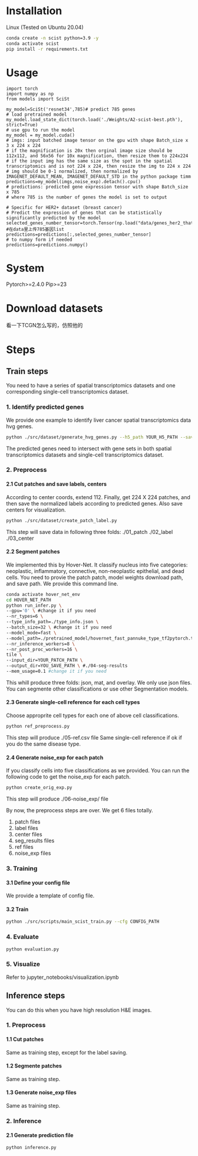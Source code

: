 # Installation
Linux (Tested on Ubuntu 20.04)
```bash
conda create -n scist python=3.9 -y
conda activate scist
pip install -r requirements.txt
```

# Usage
```
import torch
import numpy as np
from models import SciSt

my_model=SciSt('resnet34',785)# predict 785 genes
# load pretrained model
my_model.load_state_dict(torch.load('./Weights/A2-scist-best.pth'), strict=True)
# use gpu to run the model
my_model = my_model.cuda()
# imgs: input batched image tensor on the gpu with shape Batch_size x 3 x 224 x 224
# if the magnification is 20x then orginal image size should be 112x112, and 56x56 for 10x magnification, then resize them to 224x224
# if the input img has the same size as the spot in the spatial transcriptomics and is not 224 x 224, then resize the img to 224 x 224
# img should be 0-1 normalized, then normalized by IMAGENET_DEFAULT_MEAN, IMAGENET_DEFAULT_STD in the python package timm
predictions=my_model(imgs,noise_exp).detach().cpu()
# predictions: predicted gene expression tensor with shape Batch_size x 785
# where 785 is the number of genes the model is set to output

# Specific for HER2+ dataset (breast cancer)
# Predict the expression of genes that can be statistically significantly predicted by the model
selected_genes_number_tensor=torch.Tensor(np.load("data/genes_her2_that_we_think_can_be_predicted.npy")).bool() #在data里上传785基因list
predictions=predictions[:,selected_genes_number_tensor]
# to numpy form if needed
predictions=predictions.numpy()
```

# System
Pytorch>=2.4.0
Pip>=23

# Download datasets
看一下TCGN怎么写的，仿照他的

# Steps

## Train steps
You need to have a series of spatial transcriptomics datasets and one corresponding single-cell transcriptomics dataset.
### 1. Identify predicted genes
We provide one example to identify liver cancer spatial transcriptomics data hvg genes. 
```bash
python ./src/dataset/generate_hvg_genes.py --h5_path YOUR_H5_PATH --save_path YOUR_SAVE_PATH
```
The predicted genes need to intersect with gene sets in both spatial transcriptomics datasets and single-cell transcriptomics dataset.


### 2. Preprocess
#### 2.1 Cut patches and save labels, centers
According to center coords, extend 112. Finally, get 224 X 224 patches, and then save the normalized labels according to predicted genes. Also save centers for visualization.
```bash
python ./src/dataset/create_patch_label.py
```
This step will save data in following three folds:
./01_patch
./02_label
./03_center
#### 2.2 Segment patches
We implemented this by Hover-Net. It classify nucleus into five categories: neoplastic, inflammatory, connective, non-neoplastic epithelial, and dead cells. You need to provie the patch patch, model weights download path, and save path. We provide this command line.

```bash
conda activate hover_net_env
cd HOVER_NET_PATH
python run_infer.py \
--gpu='0' \ #change it if you need
--nr_types=6 \
--type_info_path=./type_info.json \
--batch_size=32 \ #change it if you need
--model_mode=fast \
--model_path=./pretrained_model/hovernet_fast_pannuke_type_tf2pytorch.tar \ #change to your model weights path
--nr_inference_workers=8 \
--nr_post_proc_workers=16 \
tile \
--input_dir=YOUR_PATCH_PATH \
--output_dir=YOU_SAVE_PATH \ #./04-seg-results
--mem_usage=0.1 #change it if you need
```
This whill produce three folds: json, mat, and overlay. We only use json files.    
You can segmente other classifications or use other Segmentation models.

#### 2.3 Generate single-cell reference for each cell types
Choose approprite cell types for each one of above cell classifications.  
```bash
python ref_preprocess.py
```
This step will produce ./05-ref.csv file
Same single-cell reference if ok if you do the same disease type.


#### 2.4 Generate noise_exp for each patch
If you classify cells into five classifications as we provided. You can run the following code to get the noise_exp for each patch.
```bash
python create_orig_exp.py 
```
This step will produce ./06-noise_exp/ file


By now, the preprocess steps are over. We get 6 files totally.
1. patch files
2. label files
3. center files
4. seg_results files
5. ref files
6. noise_exp files


### 3. Training
#### 3.1 Define your config file
We provide a template of config file.

#### 3.2 Train
```bash
python ./src/scripts/main_scist_train.py --cfg CONFIG_PATH
```

### 4. Evaluate
```bash
python evaluation.py
```

### 5. Visualize
Refer to jupyter_notebooks/visualization.ipynb


## Inference steps
You can do this when you have high resolution H&E images.
### 1. Preprocess
#### 1.1 Cut patches
Same as training step, except for the label saving.
#### 1.2 Segmente patches
Same as training step.
#### 1.3 Generate noise_exp files
Same as training step.
### 2. Inference
#### 2.1 Generate prediction file
```bash
python inference.py
```